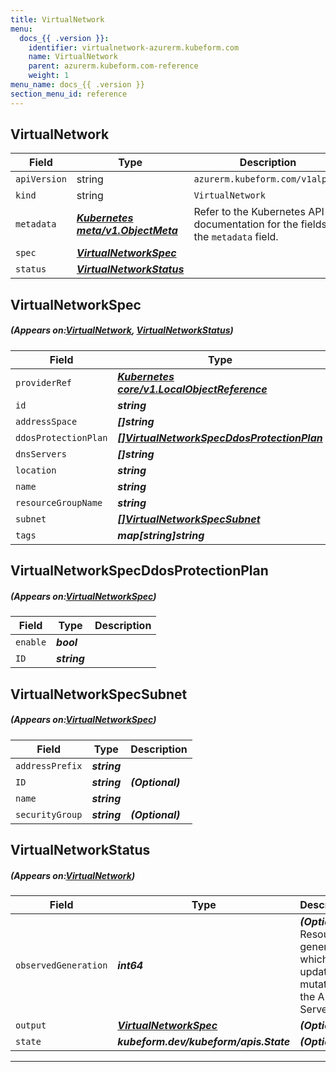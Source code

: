 ```yaml
---
title: VirtualNetwork
menu:
  docs_{{ .version }}:
    identifier: virtualnetwork-azurerm.kubeform.com
    name: VirtualNetwork
    parent: azurerm.kubeform.com-reference
    weight: 1
menu_name: docs_{{ .version }}
section_menu_id: reference
---
```


## VirtualNetwork
| Field | Type | Description |
| ------ | ----- | ----------- |
| `apiVersion` | string | `azurerm.kubeform.com/v1alpha1` |
|    `kind` | string | `VirtualNetwork` |
| `metadata` | ***[Kubernetes meta/v1.ObjectMeta](https://kubernetes.io/docs/reference/generated/kubernetes-api/v1.13/#objectmeta-v1-meta)***|Refer to the Kubernetes API documentation for the fields of the `metadata` field.|
| `spec` | ***[VirtualNetworkSpec](#VirtualNetworkSpec)***||
| `status` | ***[VirtualNetworkStatus](#VirtualNetworkStatus)***||
## VirtualNetworkSpec
##### (Appears on:[VirtualNetwork](#VirtualNetwork), [VirtualNetworkStatus](#VirtualNetworkStatus))
| Field | Type | Description |
| ------ | ----- | ----------- |
| `providerRef` | ***[Kubernetes core/v1.LocalObjectReference](https://kubernetes.io/docs/reference/generated/kubernetes-api/v1.13/#localobjectreference-v1-core)***||
| `id` | ***string***||
| `addressSpace` | ***[]string***||
| `ddosProtectionPlan` | ***[[]VirtualNetworkSpecDdosProtectionPlan](#VirtualNetworkSpecDdosProtectionPlan)***| ***(Optional)*** |
| `dnsServers` | ***[]string***| ***(Optional)*** |
| `location` | ***string***||
| `name` | ***string***||
| `resourceGroupName` | ***string***||
| `subnet` | ***[[]VirtualNetworkSpecSubnet](#VirtualNetworkSpecSubnet)***| ***(Optional)*** |
| `tags` | ***map[string]string***| ***(Optional)*** |
## VirtualNetworkSpecDdosProtectionPlan
##### (Appears on:[VirtualNetworkSpec](#VirtualNetworkSpec))
| Field | Type | Description |
| ------ | ----- | ----------- |
| `enable` | ***bool***||
| `ID` | ***string***||
## VirtualNetworkSpecSubnet
##### (Appears on:[VirtualNetworkSpec](#VirtualNetworkSpec))
| Field | Type | Description |
| ------ | ----- | ----------- |
| `addressPrefix` | ***string***||
| `ID` | ***string***| ***(Optional)*** |
| `name` | ***string***||
| `securityGroup` | ***string***| ***(Optional)*** |
## VirtualNetworkStatus
##### (Appears on:[VirtualNetwork](#VirtualNetwork))
| Field | Type | Description |
| ------ | ----- | ----------- |
| `observedGeneration` | ***int64***| ***(Optional)*** Resource generation, which is updated on mutation by the API Server.|
| `output` | ***[VirtualNetworkSpec](#VirtualNetworkSpec)***| ***(Optional)*** |
| `state` | ***kubeform.dev/kubeform/apis.State***| ***(Optional)*** |
---
